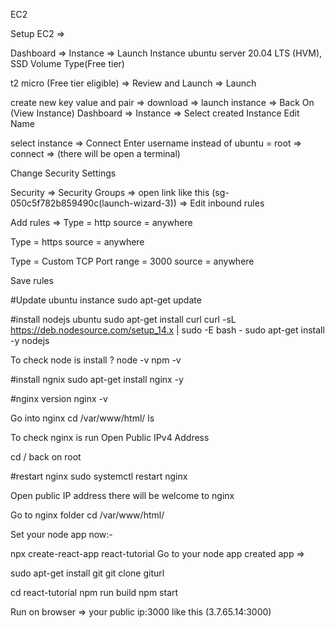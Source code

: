 EC2

Setup EC2 =>

Dashboard => Instance => Launch Instance
ubuntu server 20.04 LTS (HVM), SSD Volume Type(Free tier)

t2 micro (Free tier eligible) => Review and Launch =>
Launch

create new key value and pair => download => launch instance =>
Back On (View Instance) Dashboard => Instance => Select created Instance
Edit Name

select instance => Connect 
Enter username instead of ubuntu = root => connect =>
(there will be open a terminal)


Change Security Settings

Security => 
Security Groups => 
open link like this (sg-050c5f782b859490c(launch-wizard-3)) =>
Edit inbound rules

Add rules =>
Type = http
source = anywhere

Type = https
source = anywhere

Type = Custom TCP
Port range = 3000
source = anywhere

Save rules


#Update ubuntu instance
sudo apt-get update
 
#install nodejs ubuntu
sudo apt-get install curl
curl -sL https://deb.nodesource.com/setup_14.x | sudo -E bash -
sudo apt-get install -y nodejs

To check node is install ?
node -v
npm -v

#install ngnix
sudo apt-get install nginx -y

#nginx version
nginx -v

Go into nginx
cd /var/www/html/
ls

To check nginx is run
Open Public IPv4 Address

cd / back on root

#restart nginx
sudo systemctl restart nginx

Open public IP address there will be welcome to nginx


Go to nginx folder
cd /var/www/html/

Set your node app now:- 

npx create-react-app react-tutorial
Go to your node app created app => 

sudo apt-get install git
git clone giturl

cd react-tutorial
npm run build
npm start


Run on browser =>
your public ip:3000 like this (3.7.65.14:3000)
